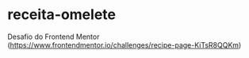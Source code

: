 # receita-omelete
Desafio do Frontend Mentor (https://www.frontendmentor.io/challenges/recipe-page-KiTsR8QQKm)
